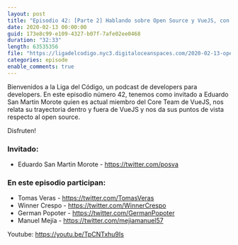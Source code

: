 ```yaml
---
layout: post
title: "Episodio 42: [Parte 2] Hablando sobre Open Source y VueJS, con Eduardo San Martin Morote"
date: 2020-02-13 00:00:00
guid: 173e8c99-e109-4327-b07f-7afe02ee0468
duration: "32:33"
length: 63535356
file: "https://ligadelcodigo.nyc3.digitaloceanspaces.com/2020-02-13-open-source-eduardo-san-martin-pt2.mp3"
categories: episode
enable_comments: true
---
```


Bienvenidos a la Liga del Código, un podcast de developers para developers. En este episodio número 42, tenemos como invitado a Eduardo San Martin Morote quien es actual miembro del Core Team de VueJS, nos relata su trayectoria dentro y fuera de VueJS y nos da sus puntos de vista respecto al open source. 

Disfruten!

### Invitado:
- Eduardo San Martin Morote - https://twitter.com/posva

### En este episodio participan:
- Tomas Veras - https://twitter.com/TomasVeras
- Winner Crespo - https://twitter.com/WinnerCrespo
- German Popoter - https://twitter.com/GermanPopoter
- Manuel Mejía - https://twitter.com/mejiamanuel57

Youtube: https://youtu.be/TpCNTxhu9Is
